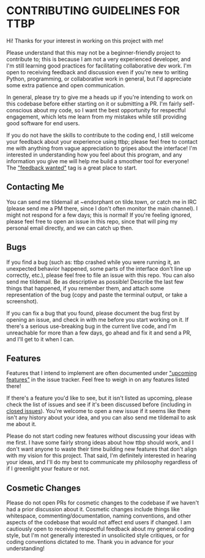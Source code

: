 # CONTRIBUTING GUIDELINES FOR TTBP

Hi! Thanks for your interest in working on this project with me!

Please understand that this may not be a beginner-friendly project to contribute
to; this is because I am not a very experienced developer, and I'm still
learning good practices for facilitating collaborative dev work. I'm open to
receiving feedback and discussion even if you're new to writing Python,
programming, or collaborative work in general, but I'd appreciate some extra
patience and open communication.

In general, please try to give me a heads up if you're intending to work on this
codebase before either starting on it or submitting a PR. I'm fairly
self-conscious about my code, so I want the best opportunity for respectful
engagement, which lets me learn from my mistakes while still providing good
software for end users.

If you do not have the skills to contribute to the coding end, I still welcome
your feedback about your experience using ttbp; please feel free to contact me
with anything from vague appreciation to gripes about the interface! I'm
interested in understanding how you feel about this program, and any information
you give me will help me build a smoother tool for everyone! The ["feedback
wanted"](https://github.com/modgethanc/ttbp/issues?q=is%3Aissue+is%3Aopen+label%3A"feedback+wanted")
tag is a great place to start.

## Contacting Me

You can send me tildemail at ~endorphant on tilde.town, or catch me in IRC
(please send me a PM there, since I don't often monitor the main channel). I
might not respond for a few days; this is normal! If you're feeling ignored,
please feel free to open an issue in this repo, since that will ping my personal
email directly, and we can catch up then.

## Bugs

If you find a bug (such as: ttbp crashed while you were running it, an
unexpected behavior happened, some parts of the interface don't line up
correctly, etc.), please feel free to file an issue with this repo. You can also
send me tildemail. Be as descriptive as possible! Describe the last few things
that happened, if you remember them, and attach some representation of the bug
(copy and paste the terminal output, or take a screenshot).

If you can fix a bug that you found, please document the bug first by opening an
issue, and check in with me before you start working on it. If there's a serious
use-breaking bug in the current live code, and I'm unreachable for more than a
few days, go ahead and fix it and send a PR, and I'll get to it when I can.

## Features

Features that I intend to implement are often documented under ["upcoming
features"](https://github.com/modgethanc/ttbp/issues?q=is%3Aissue+is%3Aopen+label%3A"upcoming+features")
in the issue tracker. Feel free to weigh in on any features listed there!

If there's a feature you'd like to see, but it isn't listed as upcoming, please
check the list of issues and see if it's been discussed before (including in
[closed
issues](https://github.com/modgethanc/ttbp/issues?q=is%3Aissue+is%3Aclosed)).
You're welcome to open a new issue if it seems like there isn't any history
about your idea, and you can also send me tildemail to ask me about it.

Please do not start coding new features without discussing your ideas with me
first. I have some fairly strong ideas about how ttbp should work, and I don't
want anyone to waste their time building new features that don't align with my
vision for this project. That said, I'm definitely interested in hearing your
ideas, and I'll do my best to communicate my philosophy regardless of if I
greenlight your feature or not.

## Cosmetic Changes

Please do not open PRs for cosmetic changes to the codebase if we haven't had a
prior discussion about it. Cosmetic changes include things like whitespace,
commenting/documentation, naming conventions, and other aspects of the codebase
that would not affect end users if changed. I am cautiously open to receiving
respectful feedback about my general coding style, but I'm not generally
interested in unsolicited style critiques, or for coding conventions dictated to
me. Thank you in advance for your understanding!
